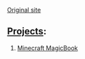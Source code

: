 [Original site](http://sites.google.com/view/redplayersgroup)
## [Projects](projects):
1. [Minecraft MagicBook](projects/minecraft/magicbook)
